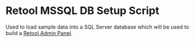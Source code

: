 # Retool MSSQL DB Setup Script

Used to load sample data into a SQL Server database which will be used to build a [Retool Admin Panel](https://retool.com/).
